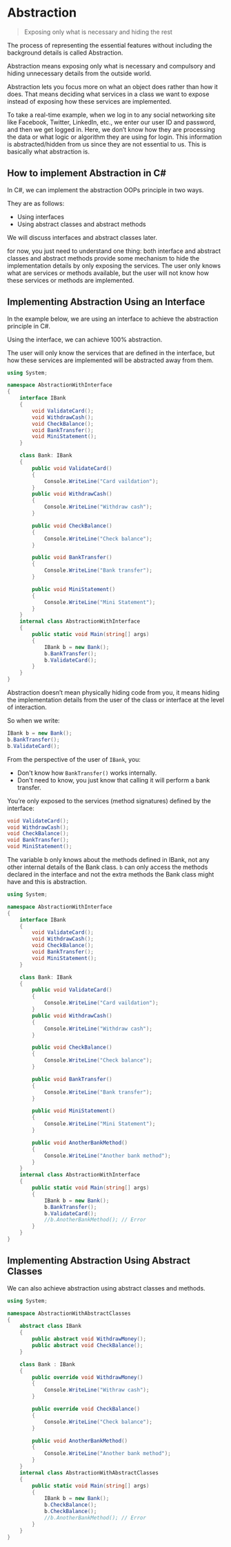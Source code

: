 # Abstraction

> Exposing only what is necessary and hiding the rest

The process of representing the essential features without including the background details is called Abstraction.

Abstraction means exposing only what is necessary and compulsory and hiding unnecessary details from the outside world.

Abstraction lets you focus more on what an object does rather than how it does. That means deciding what services in a
class we want to expose instead of exposing how these services are implemented.

To take a real-time example, when we log in to any social networking site like Facebook, Twitter, LinkedIn, 
etc., we enter our user ID and password, and then we get logged in. Here, we don’t know how they are processing 
the data or what logic or algorithm they are using for login. This information is abstracted/hidden from us since 
they are not essential to us. This is basically what abstraction is.

## How to implement Abstraction in C#
In C#, we can implement the abstraction OOPs principle in two ways. 

They are as follows:
- Using interfaces
- Using abstract classes and abstract methods

We will discuss interfaces and abstract classes later.

for now, you just need to understand one thing: both interface and abstract classes and abstract methods provide 
some mechanism to hide the implementation details by only exposing the services. The user only knows what are 
services or methods available, but the user will not know how these services or methods are implemented. 

## Implementing Abstraction Using an Interface
In the example below, we are using an interface to achieve the abstraction principle in C#.

Using the interface, we can achieve 100% abstraction.

The user will only know the services that are defined in the interface, but how these services are implemented
will be abstracted away from them.

```C#
using System;

namespace AbstractionWithInterface
{
    interface IBank
    {
        void ValidateCard();
        void WithdrawCash();
        void CheckBalance();
        void BankTransfer();
        void MiniStatement();
    }

    class Bank: IBank
    {
        public void ValidateCard()
        {
            Console.WriteLine("Card vaildation");
        }
        public void WithdrawCash()
        {
            Console.WriteLine("Withdraw cash");
        }

        public void CheckBalance()
        {
            Console.WriteLine("Check balance");
        }

        public void BankTransfer()
        {
            Console.WriteLine("Bank transfer");
        }

        public void MiniStatement()
        {
            Console.WriteLine("Mini Statement");
        }
    }
    internal class AbstractionWithInterface
    {
        public static void Main(string[] args)
        {
            IBank b = new Bank();
            b.BankTransfer();
            b.ValidateCard();
        }
    }
}
```

Abstraction doesn’t mean physically hiding code from you, it means hiding the implementation details from 
the user of the class or interface at the level of interaction.

So when we write:
```C#
IBank b = new Bank();
b.BankTransfer();
b.ValidateCard();
```
From the perspective of the user of `IBank`, you:
- Don't know how `BankTransfer()` works internally.
- Don't need to know, you just know that calling it will perform a bank transfer.

You’re only exposed to the services (method signatures) defined by the interface:
```C#
void ValidateCard();
void WithdrawCash();
void CheckBalance();
void BankTransfer();
void MiniStatement();
```

The variable b only knows about the methods defined in IBank, not any other internal details of the Bank class. `b` can
only access the methods declared in the interface and not the extra methods the Bank class might have and this is
abstraction.

```C#
using System;

namespace AbstractionWithInterface
{
    interface IBank
    {
        void ValidateCard();
        void WithdrawCash();
        void CheckBalance();
        void BankTransfer();
        void MiniStatement();
    }

    class Bank: IBank
    {
        public void ValidateCard()
        {
            Console.WriteLine("Card vaildation");
        }
        public void WithdrawCash()
        {
            Console.WriteLine("Withdraw cash");
        }

        public void CheckBalance()
        {
            Console.WriteLine("Check balance");
        }

        public void BankTransfer()
        {
            Console.WriteLine("Bank transfer");
        }

        public void MiniStatement()
        {
            Console.WriteLine("Mini Statement");
        }

        public void AnotherBankMethod()
        {
            Console.WriteLine("Another bank method");
        }
    }
    internal class AbstractionWithInterface
    {
        public static void Main(string[] args)
        {
            IBank b = new Bank();
            b.BankTransfer();
            b.ValidateCard();
            //b.AnotherBankMethod(); // Error
        }
    }
}
```

## Implementing Abstraction Using Abstract Classes
We can also achieve abstraction using abstract classes and methods.

```C#
using System;

namespace AbstractionWithAbstractClasses
{
    abstract class IBank
    {
        public abstract void WithdrawMoney();
        public abstract void CheckBalance();
    }

    class Bank : IBank
    {
        public override void WithdrawMoney()
        {
            Console.WriteLine("Withraw cash");
        }

        public override void CheckBalance()
        {
            Console.WriteLine("Check balance");
        }

        public void AnotherBankMethod()
        {
            Console.WriteLine("Another bank method");
        }
    }
    internal class AbstractionWithAbstractClasses
    {
        public static void Main(string[] args)
        {
            IBank b = new Bank();
            b.CheckBalance();
            b.CheckBalance();
            //b.AnotherBankMethod(); // Error
        }
    }
}
```